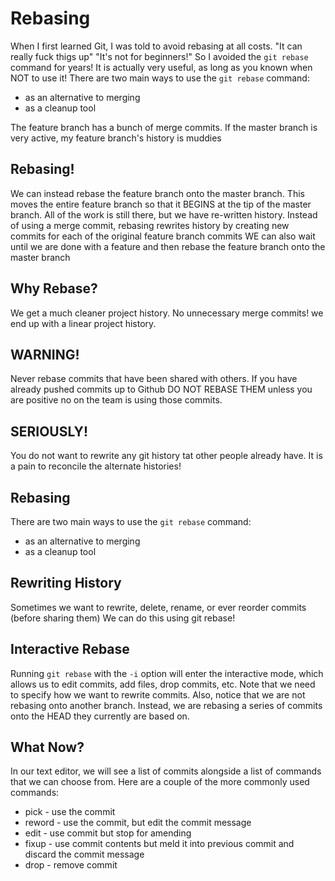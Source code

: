 # Rebasing
When I first learned Git, I was told to avoid rebasing at all costs.
"It can really fuck thigs up"
"It's not for beginners!"
So I avoided the `git rebase` command for years!
It is actually very useful, as long as you known when NOT to use it!
There are two main ways to use the `git rebase` command:
- as an alternative to merging
- as a cleanup tool

The feature branch has a bunch of merge commits. If the master branch is very active, my feature branch's history is muddies
## Rebasing!
We can instead rebase the feature branch onto the master branch. This moves the entire feature branch so that it BEGINS at the tip of the master branch. All of the work is still there, but we have re-written history.
Instead of using a merge commit, rebasing rewrites history by creating new commits for each of the original feature branch commits
WE can also wait until we are done with a feature and then rebase the feature branch onto the master branch

## Why Rebase?
We get a much cleaner project history. No unnecessary merge commits! we end up with a linear project history.

## WARNING!
Never rebase commits that have been shared with others. If you have already pushed commits up to Github DO NOT REBASE THEM unless you are positive no on the team is using those commits.
## SERIOUSLY!
You do not want to rewrite any git history tat other people already have. It is a pain to reconcile the alternate histories!
## Rebasing
There are two main ways to use the `git rebase` command:
- as an alternative to merging
- as a cleanup tool

## Rewriting History
Sometimes we want to rewrite, delete, rename, or ever reorder commits (before sharing them) We can do this using git rebase!

## Interactive Rebase
Running `git rebase` with the `-i` option will enter the interactive mode, which allows us to edit commits, add files, drop commits, etc. Note that we need to specify how we want to rewrite commits.
Also, notice that we are not rebasing onto another branch. Instead, we are rebasing a series of commits onto the HEAD they currently are based on.

## What Now?
In our text editor, we will see a list of commits alongside a list of commands that we can choose from. Here are a couple of the more commonly used commands:
- pick - use the commit
- reword - use the commit, but edit the commit message
- edit - use commit but stop for amending
- fixup - use commit contents but meld it into previous commit and discard the commit message
- drop - remove commit